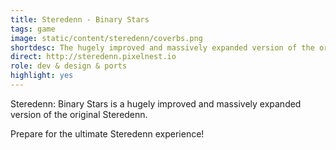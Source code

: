 ```yaml
---
title: Steredenn - Binary Stars
tags: game
image: static/content/steredenn/coverbs.png
shortdesc: The hugely improved and massively expanded version of the original Steredenn.
direct: http://steredenn.pixelnest.io
role: dev & design & ports
highlight: yes
---
```


Steredenn: Binary Stars is a hugely improved and massively expanded version of the original Steredenn.

Prepare for the ultimate Steredenn experience!
